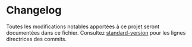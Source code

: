 # Changelog

Toutes les modifications notables apportées à ce projet seront documentées dans ce fichier. Consultez [standard-version](https://github.com/conventional-changelog/standard-version) pour les lignes directrices des commits.